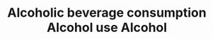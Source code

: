 ---
title: Alcoholic beverage consumption Alcohol use Alcohol
longTitle: 'Alcoholic beverage consumption, Alcohol use, Alcohol drinking'
tags:
- gccommon
use:
- "[[Alcohol consumption]]"
---